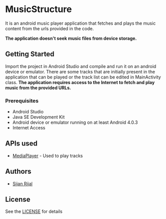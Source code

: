# MusicStructure
It is an android music player application that fetches and plays the music content from the urls provided in the code.

**The application doesn't seek music files from device storage.**

## Getting Started
Import the project in Android Studio and compile and run it on an android device or emulator. There are some tracks that are initially present in the application that can be played or the track list can be edited in MainActivity class. **The application requires access to the Internet to fetch and play music from the provided URLs.**

### Prerequisites
* Android Studio
* Java SE Development Kit
* Android device or emulator running on at least Android 4.0.3
* Internet Access

## APIs used
* [MediaPlayer](https://developer.android.com/reference/android/media/MediaPlayer) - Used to play tracks

## Authors
* [Sijan Rijal](https://github.com/sijanr)

## License
See the [LICENSE](./LICENSE) for details
